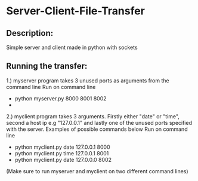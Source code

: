 # Server-Client-File-Transfer
Description:
------------------------------------------------------------------------------------------------------------------------
Simple server and client made in python with sockets

Running the transfer:
------------------------------------------------------------------------------------------------------------------------
1.) myserver program takes 3 unused ports as arguments from the command line
Run on command line 
- python myserver.py 8000 8001 8002
- 
2.) myclient program takes 3 arguments. Firstly either "date" or "time", second a host ip e.g "127.0.0.1" and lastly one of the unused ports specified with the server.
Examples of possible commands below
Run on command line
- python myclient.py date 127.0.0.1 8000
- python myclient.py time 127.0.0.1 8001
- python myclient.py date 127.0.0.0 8002

(Make sure to run myserver and myclient on two different command lines)
